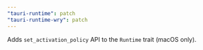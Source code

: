 ```yaml
---
"tauri-runtime": patch
"tauri-runtime-wry": patch
---
```


Adds `set_activation_policy` API to the `Runtime` trait (macOS only).

